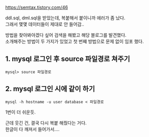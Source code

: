 https://semtax.tistory.com/46

ddl.sql, dml.sql을 받았는데, 복붙해서 붙이니까 에러가 좀 났다.   
그래서 몇몇 데이터들이 제대로 안 들어감..

방법을 찾아봐야겠다 싶어 검색을 해봤고 해당 블로그를 발견했다.   
소개해주는 방법이 두 가지가 있었고 첫 번쨰 방법으로 문제 없이 임포 했다.


## 1. mysql 로그인 후 source 파일경로 쳐주기 
`mysql> source 파일경로`

## 2. mysql 로그인 시에 같이 하기
`mysql -h hostname -u user database < 파일경로`

1번이 더 쉬운듯.

근데 웃긴 건, 결국 다시 복붙 해줬다는 거다.   
한글이 다 깨져서 들어가서....
